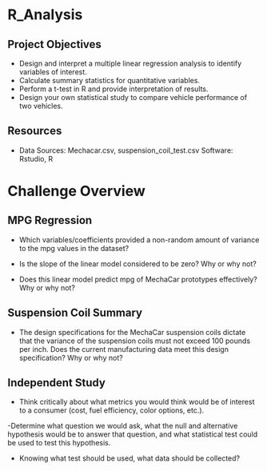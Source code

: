 # R_Analysis

## Project Objectives

- Design and interpret a multiple linear regression analysis to identify variables of interest.
- Calculate summary statistics for quantitative variables.
- Perform a t-test in R and provide interpretation of results.
- Design your own statistical study to compare vehicle performance of two vehicles.


## Resources
- Data Sources: Mechacar.csv, suspension_coil_test.csv
Software: Rstudio, R

# Challenge Overview

## MPG Regression

- Which variables/coefficients provided a non-random amount of variance to the mpg values in the dataset?


- Is the slope of the linear model considered to be zero? Why or why not?


- Does this linear model predict mpg of MechaCar prototypes effectively? Why or why not?


## Suspension Coil Summary

- The design specifications for the MechaCar suspension coils dictate that the variance of the suspension coils must not exceed 100 pounds per inch. Does the current manufacturing data meet this design specification? Why or why not?

## Independent Study

- Think critically about what metrics you would think would be of interest to a consumer (cost, fuel efficiency, color options, etc.).


-Determine what question we would ask, what the null and alternative hypothesis would be to answer that question, and what statistical test could be used to test this hypothesis.


- Knowing what test should be used, what data should be collected? 
